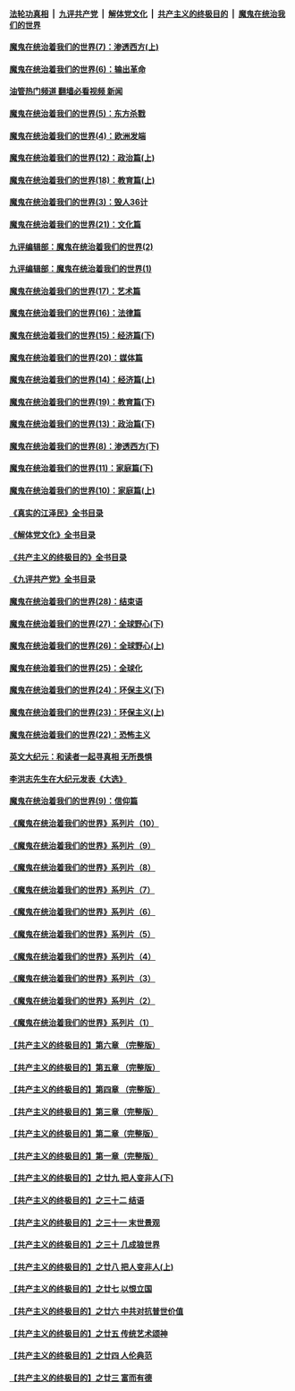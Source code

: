 ####  [法轮功真相](../../../../basic/blob/master/README.md?t=10140931) &nbsp;|&nbsp; [九评共产党](../../../../9ping.md/blob/master/README.md?t=10140931) &nbsp;|&nbsp; [解体党文化](../../../../jtdwh.md/blob/master/README.md?t=10140931)  &nbsp;|&nbsp; [共产主义的终极目的](../../../../gczydzjmd.md/blob/master/README.md?t=10140931) &nbsp;|&nbsp; [魔鬼在统治我们的世界](../../../../mgztzwmdsj.md/blob/master/README.md?t=10140931) 

#### [魔鬼在统治着我们的世界(7)：渗透西方(上)](../pages/nsc422/n10426013.md?t=10140931) 

#### [魔鬼在统治着我们的世界(6)：输出革命](../pages/nsc422/n10421536.md?t=10140931) 

#### [油管热门频道 翻墙必看视频 新闻](http://209.250.226.216:81/youtube.html?10140931)

#### [魔鬼在统治着我们的世界(5)：东方杀戮](../pages/nsc422/n10417707.md?t=10140931) 

#### [魔鬼在统治着我们的世界(4)：欧洲发端](../pages/nsc422/n10414890.md?t=10140931) 

#### [魔鬼在统治着我们的世界(12)：政治篇(上)](../pages/nsc422/n10444576.md?t=10140931) 

#### [魔鬼在统治着我们的世界(18)：教育篇(上)](../pages/nsc422/n10526970.md?t=10140931) 

#### [魔鬼在统治着我们的世界(3)：毁人36计](../pages/nsc422/n10411583.md?t=10140931) 

#### [魔鬼在统治着我们的世界(21)：文化篇](../pages/nsc422/n10597706.md?t=10140931) 

#### [九评编辑部：魔鬼在统治着我们的世界(2)](../pages/nsc422/n10410036.md?t=10140931) 

#### [九评编辑部：魔鬼在统治着我们的世界(1)](../pages/nsc422/n10406825.md?t=10140931) 

#### [魔鬼在统治着我们的世界(17)：艺术篇](../pages/nsc422/n10499093.md?t=10140931) 

#### [魔鬼在统治着我们的世界(16)：法律篇](../pages/nsc422/n10485969.md?t=10140931) 

#### [魔鬼在统治着我们的世界(15)：经济篇(下)](../pages/nsc422/n10469975.md?t=10140931) 

#### [魔鬼在统治着我们的世界(20)：媒体篇](../pages/nsc422/n10586579.md?t=10140931) 

#### [魔鬼在统治着我们的世界(14)：经济篇(上)](../pages/nsc422/n10457370.md?t=10140931) 

#### [魔鬼在统治着我们的世界(19)：教育篇(下)](../pages/nsc422/n10564808.md?t=10140931) 

#### [魔鬼在统治着我们的世界(13)：政治篇(下)](../pages/nsc422/n10448270.md?t=10140931) 

#### [魔鬼在统治着我们的世界(8)：渗透西方(下)](../pages/nsc422/n10429603.md?t=10140931) 

#### [魔鬼在统治着我们的世界(11)：家庭篇(下)](../pages/nsc422/n10440961.md?t=10140931) 

#### [魔鬼在统治着我们的世界(10)：家庭篇(上)](../pages/nsc422/n10435448.md?t=10140931) 

#### [《真实的江泽民》全书目录](../pages/nsc422/n13721399.md?t=10140931) 

#### [《解体党文化》全书目录](../pages/nsc422/n13721157.md?t=10140931) 

#### [《共产主义的终极目的》全书目录](../pages/nsc422/n13721048.md?t=10140931) 

#### [《九评共产党》全书目录](../pages/nsc422/n13708085.md?t=10140931) 

#### [魔鬼在统治着我们的世界(28)：结束语](../pages/nsc422/n10936246.md?t=10140931) 

#### [魔鬼在统治着我们的世界(27)：全球野心(下)](../pages/nsc422/n10928319.md?t=10140931) 

#### [魔鬼在统治着我们的世界(26)：全球野心(上)](../pages/nsc422/n10900318.md?t=10140931) 

#### [魔鬼在统治着我们的世界(25)：全球化](../pages/nsc422/n10788205.md?t=10140931) 

#### [魔鬼在统治着我们的世界(24)：环保主义(下)](../pages/nsc422/n10695307.md?t=10140931) 

#### [魔鬼在统治着我们的世界(23)：环保主义(上)](../pages/nsc422/n10688613.md?t=10140931) 

#### [魔鬼在统治着我们的世界(22)：恐怖主义](../pages/nsc422/n10614727.md?t=10140931) 

#### [英文大纪元：和读者一起寻真相 无所畏惧](../pages/nsc422/n12542027.md?t=10140931) 

#### [李洪志先生在大纪元发表《大选》](../pages/nsc422/n12534746.md?t=10140931) 

#### [魔鬼在统治着我们的世界(9)：信仰篇](../pages/nsc422/n10432159.md?t=10140931) 

#### [《魔鬼在统治着我们的世界》系列片（10）](../pages/nsc422/n12292670.md?t=10140931) 

#### [《魔鬼在统治着我们的世界》系列片（9）](../pages/nsc422/n12290859.md?t=10140931) 

#### [《魔鬼在统治着我们的世界》系列片（8）](../pages/nsc422/n12287445.md?t=10140931) 

#### [《魔鬼在统治着我们的世界》系列片（7）](../pages/nsc422/n12283425.md?t=10140931) 

#### [《魔鬼在统治着我们的世界》系列片（6）](../pages/nsc422/n12282314.md?t=10140931) 

#### [《魔鬼在统治着我们的世界》系列片（5）](../pages/nsc422/n12281419.md?t=10140931) 

#### [《魔鬼在统治着我们的世界》系列片（4）](../pages/nsc422/n12274024.md?t=10140931) 

#### [《魔鬼在统治着我们的世界》系列片（3）](../pages/nsc422/n12271322.md?t=10140931) 

#### [《魔鬼在统治着我们的世界》系列片（2）](../pages/nsc422/n12269049.md?t=10140931) 

#### [《魔鬼在统治着我们的世界》系列片（1）](../pages/nsc422/n12267575.md?t=10140931) 

#### [【共产主义的终极目的】第六章 （完整版）](../pages/nsc422/n11428913.md?t=10140931) 

#### [【共产主义的终极目的】第五章 （完整版）](../pages/nsc422/n11428912.md?t=10140931) 

#### [【共产主义的终极目的】第四章 （完整版）](../pages/nsc422/n11428907.md?t=10140931) 

#### [【共产主义的终极目的】第三章（完整版）](../pages/nsc422/n11428848.md?t=10140931) 

#### [【共产主义的终极目的】第二章（完整版）](../pages/nsc422/n11428831.md?t=10140931) 

#### [【共产主义的终极目的】第一章（完整版）](../pages/nsc422/n11417651.md?t=10140931) 

#### [【共产主义的终极目的】之廿九 把人变非人(下)](../pages/nsc422/n11344140.md?t=10140931) 

#### [【共产主义的终极目的】之三十二 结语](../pages/nsc422/n11360535.md?t=10140931) 

#### [【共产主义的终极目的】之三十一 末世景观](../pages/nsc422/n11351129.md?t=10140931) 

#### [【共产主义的终极目的】之三十 几成狼世界](../pages/nsc422/n11348280.md?t=10140931) 

#### [【共产主义的终极目的】之廿八 把人变非人(上)](../pages/nsc422/n11340492.md?t=10140931) 

#### [【共产主义的终极目的】之廿七 以恨立国](../pages/nsc422/n11336944.md?t=10140931) 

#### [【共产主义的终极目的】之廿六 中共对抗普世价值](../pages/nsc422/n11324785.md?t=10140931) 

#### [【共产主义的终极目的】之廿五 传统艺术颂神](../pages/nsc422/n11296396.md?t=10140931) 

#### [【共产主义的终极目的】之廿四 人伦典范](../pages/nsc422/n11296397.md?t=10140931) 

#### [【共产主义的终极目的】之廿三 富而有德](../pages/nsc422/n11283598.md?t=10140931) 

<img src='http://gfw-breaker.win/goodnews/indexes/nsc422.md' width='0px' height='0px'/>
